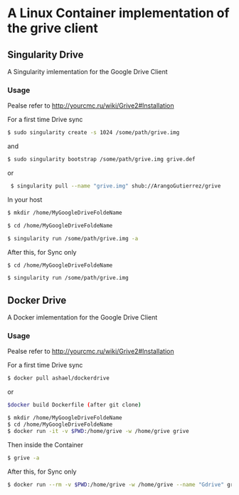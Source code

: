 # A Linux Container implementation of the grive client

## Singularity Drive
A Singularity imlementation for the Google Drive Client

### Usage
Pealse refer to http://yourcmc.ru/wiki/Grive2#Installation

For a first time Drive sync
```bash
$ sudo singularity create -s 1024 /some/path/grive.img 
```
and

```bash
$ sudo singularity bootstrap /some/path/grive.img grive.def
```
or 
```bash
 $ singularity pull --name "grive.img" shub://ArangoGutierrez/grive
 ```

In your host 
```bash
$ mkdir /home/MyGoogleDriveFoldeName
```
```bash
$ cd /home/MyGoogleDriveFoldeName
```
```bash
$ singularity run /some/path/grive.img -a
```

After this, for Sync only
```bash
$ cd /home/MyGoogleDriveFoldeName
```
```bash
$ singularity run /some/path/grive.img
```
## Docker Drive
A Docker imlementation for the Google Drive Client

### Usage
Pealse refer to http://yourcmc.ru/wiki/Grive2#Installation

For a first time Drive sync
```bash
$ docker pull ashael/dockerdrive 
```
or 
```bash
$docker build Dockerfile (after git clone)
```
```bash
$ mkdir /home/MyGoogleDriveFoldeName
$ cd /home/MyGoogleDriveFoldeName
$ docker run -it -v $PWD:/home/grive -w /home/grive grive
```

Then inside the Container
```bash
$ grive -a
```

After this, for Sync only
```bash
$ docker run --rm -v $PWD:/home/grive -w /home/grive --name "Gdrive" grive grive
```
